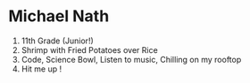 # Michael Nath

1. 11th Grade (Junior!)
2. Shrimp with Fried Potatoes over Rice
3. Code, Science Bowl, Listen to music, Chilling on my rooftop
4. Hit me up !

